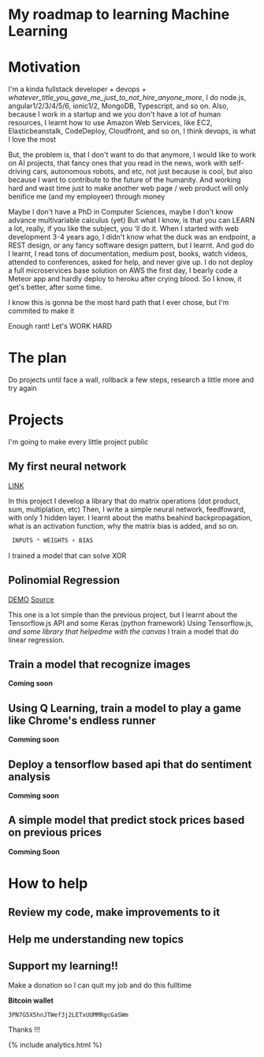 # My roadmap to learning Machine Learning
  

# Motivation

   I'm a kinda fullstack developer + devops + _whatever_title_you_gave_me_just_to_not_hire_anyone_more_, I do node.js, angular1/2/3/4/5/6, ionic1/2, MongoDB, Typescript, and so on. Also, because I work in a startup and we you don't have a lot of human resources, I learnt how to use Amazon Web Services, like EC2, Elasticbeanstalk, CodeDeploy, Cloudfront, and so on, I think devops, is what I love the most

  But, the problem is, that I don't want to do that anymore, I would like to work on AI projects, that fancy ones that you read in the news, work with self-driving cars, autonomous robots, and etc, not just because is cool, but also because I want to contribute to the future of the humanity. And working hard and wast time just to make another web page / web product will only benifice me (and my employeer) through money

  Maybe I don't have a PhD in Computer Sciences, maybe I don't know advance multivariable calculus (yet)
  But what I know, is that you can LEARN a lot, really, if you like the subject, you 'll do it.
  When I started with web development 3-4 years ago, I didn't know what the duck was an endpoint, a REST design, or any fancy software design pattern, but I learnt. And god do I learnt, I read tons of documentation, medium post, books, watch videos, attended to conferences, asked for help, and never give up. I do not deploy a full microservices base solution on AWS the first day, I bearly code a Meteor app and hardly deploy to heroku after crying blood. So I know, it get's better, after some time.

  I know this is gonna be the most hard path that I ever chose, but I'm commited to make it

  Enough rant! Let's WORK HARD

# The plan

  Do projects until face a wall, rollback a few steps, research a little more and try again
 

# Projects

I'm going to make every little project public

## My first neural network 

 [LINK](https://github.com/santiq/simple-nn)

 In this project I develop a library that do matrix operations (dot product, sum, multiplation, etc)
Then, I write a simple neural network, feedfoward, with only 1 hidden layer. 
I learnt about the maths beahind backpropagation, what is an activation function, why the matrix bias is added, and so on.

```javascript
 INPUTS * WEIGHTS + BIAS
```

 I trained a model that can solve XOR

## Polinomial Regression

  [DEMO](https://santiq.github.io/linear-regression-tensor-flow)
  [Source](https://github.com/santiq/linear-regression-tensor-flow)

  This one is a lot simple than the previous project, but I learnt about the Tensorflow.js API and some Keras (python framework)
  Using Tensorflow.js, _and some library that helpedme with the canvas_ I train a model that do linear regression. 

## Train a model that recognize images

  **Coming soon**

## Using Q Learning, train a model to play a game like Chrome's endless runner

  **Comming soon**

## Deploy a tensorflow based api that do sentiment analysis
 
  **Comming soon**

## A simple model that predict stock prices based on previous prices

  **Comming Soon**


# How to help

## Review my code, make improvements to it

## Help me understanding new topics

## Support my learning!! 

Make a donation so I can quit my job and do this fulltime

**Bitcoin wallet**

`3PN7G5X5hnJTWef3j2LETxUUMMRgcGaSWm`

Thanks !!!


{% include analytics.html %}
